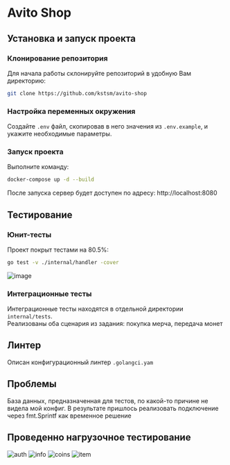 # Avito Shop

## Установка и запуск проекта

### Клонирование репозитория
Для начала работы склонируйте репозиторий в удобную Вам директорию:
```bash
git clone https://github.com/kstsm/avito-shop
```
### Настройка переменных окружения
Создайте `.env` файл, скопировав в него значения из `.env.example`, и укажите необходимые параметры.
### Запуск проекта
Выполните команду:
```bash
docker-compose up -d --build
```
После запуска сервер будет доступен по адресу: http://localhost:8080

## Тестирование

### Юнит-тесты
Проект покрыт тестами на 80.5%:
```bash
go test -v ./internal/handler -cover
```

![image](https://github.com/user-attachments/assets/9f473111-57c2-46bb-9295-e5c83f16e41c)

### Интеграционные тесты
Интеграционные тесты находятся в отдельной директории `internal/tests`.<br> Реализованы оба сценария из задания:
покупка мерча, передача монет

## Линтер
Описан конфигурационный линтер `.golangci.yam`

## Проблемы
База данных, предназначенная для тестов, по какой-то причине не видела мой конфиг. В результате пришлось реализовать подключение через fmt.Sprintf как временное решение

## Проведенно нагрузочное тестирование

![auth](https://github.com/user-attachments/assets/71c3bb4d-50bc-4d15-8ed4-395310e4a608)
![info](https://github.com/user-attachments/assets/8d248ff9-fb38-4644-868a-1fa2fa96042e)
![coins](https://github.com/user-attachments/assets/f3147110-93f5-49e7-85dd-b9428763cda6)
![item](https://github.com/user-attachments/assets/d9418abc-c5ce-4cd6-93db-f0063fa4adff)



